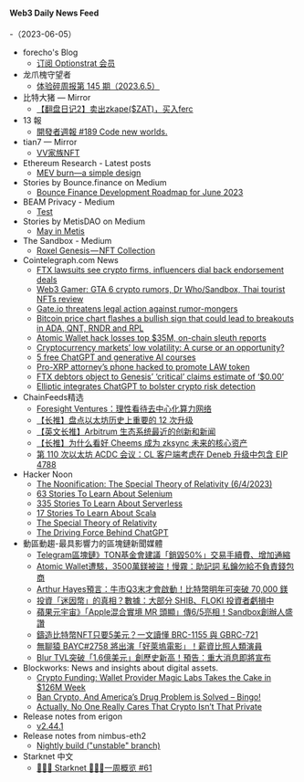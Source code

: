 #### Web3 Daily News Feed
-（2023-06-05）

- forecho's Blog
  - [订阅 Optionstrat 会员](https://blog.forecho.com/subscription-optionstrat.html)
- 龙爪槐守望者
  - [体验碎周报第 145 期（2023.6.5）](https://www.ftium4.com/ux-weekly-145.html)
- 比特大猪 — Mirror
  - [【翻盘日记2】卖出zkape($ZAT)，买入ferc](https://mirror.xyz/0xf433344118e4A9f6870330cfA7e8d42BF7FB74af/GFwk7TVrqIIWTxcs0Bgi-t0r5ERxVwET1reFTljnK8M)
- 13 報
  - [開發者週報 #189 Code new worlds.](https://www.ethanhuang13.com/p/189)
- tian7 — Mirror
  - [VV家族NFT](https://mirror.xyz/0x43aC653e84c15e2216194a23F5eCA39De1131900/j7GoGg3459u1GgnB-eRPjbTB0f0CsHNm0t6GVtXLNIc)
- Ethereum Research - Latest posts
  - [MEV burn—a simple design](https://ethresear.ch/t/mev-burn-a-simple-design/15590/19)
- Stories by Bounce.finance on Medium
  - [Bounce Finance Development Roadmap for June 2023](https://bouncefinance.medium.com/bounce-finance-development-roadmap-for-june-2023-e1fd54443922?source=rss-74b4e5aa79f6------2)
- BEAM Privacy - Medium
  - [Test](https://medium.com/beam-mw/test-e703d7840d7?source=rss----dc2e8961f33f---4)
- Stories by MetisDAO on Medium
  - [May in Metis](https://metisdao.medium.com/may-in-metis-11d7c78d0878?source=rss-bd38879543ea------2)
- The Sandbox - Medium
  - [Roxel Genesis — NFT Collection](https://medium.com/sandbox-game/roxel-genesis-nft-collection-67ebd1115410?source=rss----df97fb047c1e---4)
- Cointelegraph.com News
  - [FTX lawsuits see crypto firms, influencers dial back endorsement deals](https://cointelegraph.com/news/crypto-endorsements-influencers-brand-deals-collapse-ftx)
  - [Web3 Gamer: GTA 6 crypto rumors, Dr Who/Sandbox, Thai tourist NFTs review](https://cointelegraph.com/magazine/web3-gamer-gta-6-crypto-doctor-who-in-the-sandbox-thai-tourist-nfts-review/)
  - [Gate.io threatens legal action against rumor-mongers](https://cointelegraph.com/news/gate-io-threatens-legal-action-against-rumor-mongers)
  - [Bitcoin price chart flashes a bullish sign that could lead to breakouts in ADA, QNT, RNDR and RPL](https://cointelegraph.com/news/bitcoin-price-chart-flashes-a-bullish-sign-that-could-lead-to-breakouts-in-ada-qnt-rndr-and-rpl)
  - [Atomic Wallet hack losses top $35M, on-chain sleuth reports](https://cointelegraph.com/news/atomic-wallet-hack-losses-top-35)
  - [Cryptocurrency markets’ low volatility: A curse or an opportunity?](https://cointelegraph.com/news/cryptocurrency-markets-low-volatility-a-curse-or-an-opportunity)
  - [5 free ChatGPT and generative AI courses](https://cointelegraph.com/news/5-free-chatgpt-and-generative-ai-courses)
  - [Pro-XRP attorney’s phone hacked to promote LAW token](https://cointelegraph.com/news/pro-xrp-attorney-s-phone-hacked-to-promote-law-token)
  - [FTX debtors object to Genesis’ ‘critical’ claims estimate of ‘$0.00’](https://cointelegraph.com/news/ftx-objects-genesis-critical-claim-estimate-0-00)
  - [Elliptic integrates ChatGPT to bolster crypto risk detection](https://cointelegraph.com/news/elliptic-chat-gpt-crypto-risk-detection)
- ChainFeeds精选
  - [Foresight Ventures：理性看待去中心化算力网络](https://medium.com/@foresightventures-zh/foresight-ventures-%E7%90%86%E6%80%A7%E7%9C%8B%E5%BE%85%E5%8E%BB%E4%B8%AD%E5%BF%83%E5%8C%96%E7%AE%97%E5%8A%9B%E7%BD%91%E7%BB%9C-7c6e56b0adbe)
  - [【长推】盘点以太坊历史上重要的 12 次升级](https://twitter.com/jason_chen998/status/1665213291017166849)
  - [【英文长推】Arbitrum 生态系统最近的创新和新闻](https://twitter.com/thedefinvestor/status/1665037474656317445)
  - [【长推】为什么看好 Cheems 成为 zksync 未来的核心资产](https://twitter.com/christianeth/status/1664928535126114305)
  - [第 110 次以太坊 ACDC 会议：CL 客户端考虑在 Deneb 升级中包含 EIP 4788](https://www.galaxy.com/research/insights/ethereum-all-core-developers-consensus-call-110/)
- Hacker Noon
  - [The Noonification: The Special Theory of Relativity (6/4/2023)](https://hackernoon.com/6-4-2023-noonification?source=rss)
  - [63 Stories To Learn About Selenium](https://hackernoon.com/63-stories-to-learn-about-selenium?source=rss)
  - [335 Stories To Learn About Serverless](https://hackernoon.com/335-stories-to-learn-about-serverless?source=rss)
  - [17 Stories To Learn About Scala](https://hackernoon.com/17-stories-to-learn-about-scala?source=rss)
  - [The Special Theory of Relativity](https://hackernoon.com/the-special-theory-of-relativity?source=rss)
  - [The Driving Force Behind ChatGPT](https://hackernoon.com/the-driving-force-behind-chatgpt?source=rss)
- 動區動趨-最具影響力的區塊鏈新聞媒體
  - [Telegram區塊鏈》TON基金會建議「銷毀50%」交易手續費、增加通縮](https://www.blocktempo.com/ton-foundation-proposes-burning-50-of-validator-rewards/)
  - [Atomic Wallet遭駭，3500萬鎂被盜！慢霧：助記詞 私鑰勿給不負責錢包商](https://www.blocktempo.com/atomic-wallet-hacked/)
  - [Arthur Hayes預言：牛市Q3末才會啟動！比特幣明年可突破 70,000 鎂](https://www.blocktempo.com/arthur-hayes-predicts-btc-bull-run-timing/)
  - [投資「迷因幣」的真相？數據：大部分 SHIB、FLOKI 投資者虧損中](https://www.blocktempo.com/75-shib-and-floki-investors-are-losing-money/)
  - [蘋果元宇宙》「Apple混合實境 MR 頭顯」傳6/5亮相！Sandbox創辦人盛讚](https://www.blocktempo.com/sebastien-borget-on-apples-ar-headset/)
  - [鑄造比特幣NFT只要5美元？一文讀懂 BRC-1155 與 GBRC-721](https://www.blocktempo.com/introduction-brc-1155-and-gbrc-721/)
  - [無聊猿 BAYC#2758 將出演「好萊塢電影」！薪資比照人類演員](https://www.blocktempo.com/bayc-2758-scores-movie-deal/)
  - [Blur TVL突破「1.6億美元」創歷史新高！預告：重大消息即將宣布](https://www.blocktempo.com/blur-tvl-has-reached-a-new-all-time-high/)
- Blockworks: News and insights about digital assets.
  - [Crypto Funding: Wallet Provider Magic Labs Takes the Cake in $126M Week](https://blockworks.co/news/magic-labs-take-the-cake)
  - [Ban Crypto, And America’s Drug Problem is Solved – Bingo!](https://blockworks.co/news/elizabeth-warren-fentanyl-crypto)
  - [Actually, No One Really Cares That Crypto Isn’t That Private](https://blockworks.co/news/crypto-blockchain-privacy-unimportant)
- Release notes from erigon
  - [v2.44.1](https://github.com/ledgerwatch/erigon/releases/tag/v2.44.1)
- Release notes from nimbus-eth2
  - [Nightly build ("unstable" branch)](https://github.com/status-im/nimbus-eth2/releases/tag/nightly)
- Starknet 中文
  - [👩🏽‍🚀 Starknet 👨🏽‍🚀一周概览 #61](https://starknetzh.substack.com/p/starknet-61-025)
